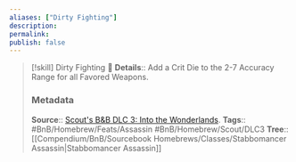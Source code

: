 ```yaml
---
aliases: ["Dirty Fighting"]
description: 
permalink: 
publish: false
---
```


> [!skill] Dirty Fighting 🍻
> **Details**:: Add a Crit Die to the 2-7 Accuracy Range for all Favored Weapons.
> ### Metadata
> **Source**:: [Scout's B&B DLC 3: Into the Wonderlands](https://docs.google.com/document/d/1MLOgrWwcLNTnP9PuXrKiLImy7SUh4hXO8arVUAlmdp0/edit).
> **Tags**:: #BnB/Homebrew/Feats/Assassin #BnB/Homebrew/Scout/DLC3
> **Tree**:: [[Compendium/BnB/Sourcebook Homebrews/Classes/Stabbomancer Assassin|Stabbomancer Assassin]]

